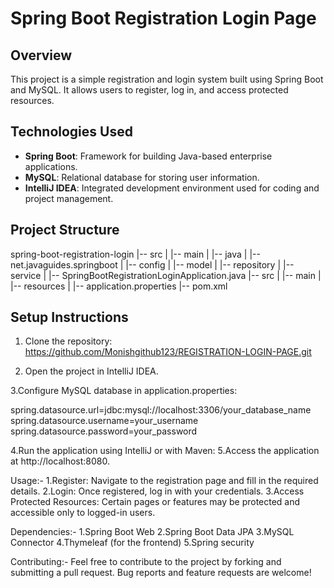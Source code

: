 # Spring Boot Registration Login Page

## Overview

This project is a simple registration and login system built using Spring Boot and MySQL. It allows users to register, log in, and access protected resources.

## Technologies Used

- **Spring Boot**: Framework for building Java-based enterprise applications.
- **MySQL**: Relational database for storing user information.
- **IntelliJ IDEA**: Integrated development environment used for coding and project management.

## Project Structure

spring-boot-registration-login
|-- src
| |-- main
| |-- java
| |-- net.javaguides.springboot
| |-- config
| |-- model
| |-- repository
| |-- service
| |-- SpringBootRegistrationLoginApplication.java
|-- src
| |-- main
| |-- resources
| |-- application.properties
|-- pom.xml


## Setup Instructions

1. Clone the repository:
https://github.com/Monishgithub123/REGISTRATION-LOGIN-PAGE.git



2. Open the project in IntelliJ IDEA.

3.Configure MySQL database in application.properties:

spring.datasource.url=jdbc:mysql://localhost:3306/your_database_name
spring.datasource.username=your_username
spring.datasource.password=your_password


4.Run the application using IntelliJ or with Maven:
5.Access the application at http://localhost:8080.


Usage:-
1.Register: Navigate to the registration page and fill in the required details.
2.Login: Once registered, log in with your credentials.
3.Access Protected Resources: Certain pages or features may be protected and accessible only to logged-in users.

Dependencies:-
1.Spring Boot Web
2.Spring Boot Data JPA
3.MySQL Connector
4.Thymeleaf (for the frontend)
5.Spring security





Contributing:-
Feel free to contribute to the project by forking and submitting a pull request. Bug reports and feature requests are welcome!
